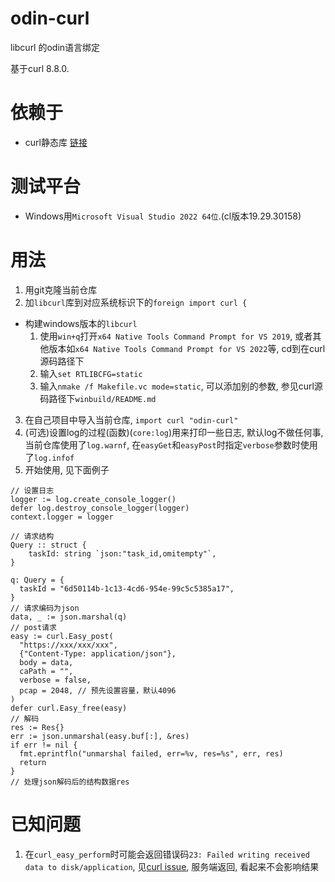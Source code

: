 # odin-curl
libcurl 的odin语言绑定

基于curl 8.8.0.

# 依赖于
- curl静态库 [链接](https://github.com/curl/curl)  

# 测试平台
- Windows用`Microsoft Visual Studio 2022 64位`.(cl版本19.29.30158)

# 用法
1. 用git克隆当前仓库
2. 加`libcurl`库到对应系统标识下的`foreign import curl {`
  - 构建windows版本的`libcurl`
    1. 使用`win+q`打开`x64 Native Tools Command Prompt for VS 2019`, 或者其他版本如`x64 Native Tools Command Prompt for VS 2022`等, cd到在curl源码路径下
    2. 输入`set RTLIBCFG=static`
    3. 输入`nmake /f Makefile.vc mode=static`, 可以添加别的参数, 参见curl源码路径下`winbuild/README.md`
3. 在自己项目中导入当前仓库, `import curl "odin-curl"`
4. (可选)设置log的过程(函数)(`core:log`)用来打印一些日志, 默认log不做任何事, 当前仓库使用了`log.warnf`, 在`easyGet`和`easyPost`时指定`verbose`参数时使用了`log.infof`
5. 开始使用, 见下面例子
```odin
// 设置日志
logger := log.create_console_logger()
defer log.destroy_console_logger(logger)
context.logger = logger

// 请求结构
Query :: struct {
	taskId: string `json:"task_id,omitempty"`,
}

q: Query = {
  taskId = "6d50114b-1c13-4cd6-954e-99c5c5385a17",
}
// 请求编码为json
data, _ := json.marshal(q)
// post请求
easy := curl.Easy_post(
  "https://xxx/xxx/xxx",
  {"Content-Type: application/json"},
  body = data,
  caPath = "",
  verbose = false,
  pcap = 2048, // 预先设置容量，默认4096
)
defer curl.Easy_free(easy)
// 解码
res := Res{}
err := json.unmarshal(easy.buf[:], &res)
if err != nil {
  fmt.eprintfln("unmarshal failed, err=%v, res=%s", err, res)
  return
}
// 处理json解码后的结构数据res
```

# 已知问题
1. 在`curl_easy_perform`时可能会返回错误码`23: Failed writing received data to disk/application`, 见[curl issue](https://github.com/curl/curl/issues/5200), 服务端返回, 看起来不会影响结果
